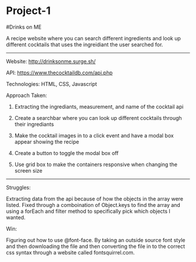 # Project-1
#Drinks on ME

A recipe website where you can search different ingredients and look up different cocktails that uses the ingreidiant the user searched for.
____________________________________________________________________

Website: http://drinksonme.surge.sh/

API:  https://www.thecocktaildb.com/api.php

Technologies: HTML, CSS, Javascript

Approach Taken:
1. Extracting the ingrediants, measurement, and name of the cocktail api

2. Create a searchbar where you can look up different cocktails through their ingrediants

3. Make the cocktail images in to a click event and have a modal box appear showing the recipe

4. Create a button to toggle the modal box off

5. Use grid box to make the containers responsive when changing the screen size

____________________________________________________________________

Struggles: 

Extracting data from the api because of how the objects in the array were listed. Fixed through a comboination of Object.keys to find the array and using a forEach and filter method to specifically pick which objects I wanted.

Win:

Figuring out how to use @font-face. By taking an outside source font style and then downloading the file and then converting the file in to the correct css syntax through a website called fontsquirrel.com. 



